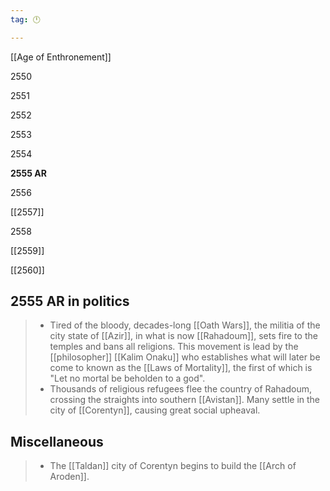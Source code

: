 ```yaml
---
tag: 🕛

---
```

[[Age of Enthronement]]


2550

2551

2552

2553

2554

**2555 AR**

2556

[[2557]]

2558

[[2559]]

[[2560]]



## 2555 AR in politics

>  - Tired of the bloody, decades-long [[Oath Wars]], the militia of the city state of [[Azir]], in what is now [[Rahadoum]], sets fire to the temples and bans all religions. This movement is lead by the [[philosopher]] [[Kalim Onaku]] who establishes what will later be come to known as the [[Laws of Mortality]], the first of which is "Let no mortal be beholden to a god".
>  - Thousands of religious refugees flee the country of Rahadoum, crossing the straights into southern [[Avistan]].  Many settle in the city of [[Corentyn]], causing great social upheaval.


## Miscellaneous

>  - The [[Taldan]] city of Corentyn begins to build the [[Arch of Aroden]].






